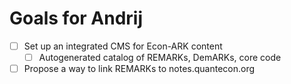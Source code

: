 # Goals for Andrij

- [ ] Set up an integrated CMS for Econ-ARK content
  - [ ] Autogenerated catalog of REMARKs, DemARKs, core code
- [ ] Propose a way to link REMARKs to notes.quantecon.org
